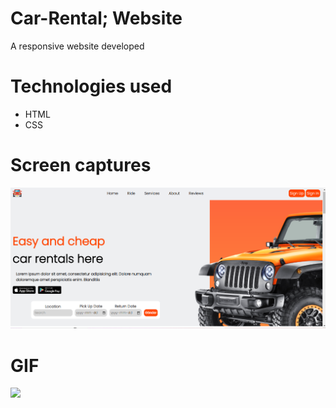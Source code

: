 # Car-Rental; Website
A responsive website developed

# Technologies used
- HTML
- CSS

# Screen captures

![](images/screencapture.png)

# GIF

![](images/carrental.gif)